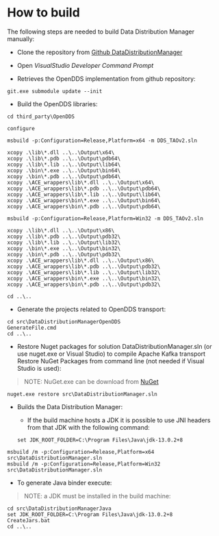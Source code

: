 # How to build

The following steps are needed to build Data Distribution Manager manually:

* Clone the repository from [Github DataDistributionManager](https://github.com/masesgroup/DataDistributionManager)

* Open _VisualStudio Developer Command Prompt_

* Retrieves the OpenDDS implementation from github repository:

```
git.exe submodule update --init
```

* Build the OpenDDS libraries:

```
cd third_party\OpenDDS

configure

msbuild -p:Configuration=Release,Platform=x64 -m DDS_TAOv2.sln

xcopy .\lib\*.dll ..\..\Output\x64\
xcopy .\lib\*.pdb ..\..\Output\pdb64\
xcopy .\lib\*.lib ..\..\Output\lib64\
xcopy .\bin\*.exe ..\..\Output\bin64\
xcopy .\bin\*.pdb ..\..\Output\pdb64\
xcopy .\ACE_wrappers\lib\*.dll ..\..\Output\x64\
xcopy .\ACE_wrappers\lib\*.pdb ..\..\Output\pdb64\
xcopy .\ACE_wrappers\lib\*.lib ..\..\Output\lib64\
xcopy .\ACE_wrappers\bin\*.exe ..\..\Output\bin64\
xcopy .\ACE_wrappers\bin\*.pdb ..\..\Output\pdb64\

msbuild -p:Configuration=Release,Platform=Win32 -m DDS_TAOv2.sln

xcopy .\lib\*.dll ..\..\Output\x86\
xcopy .\lib\*.pdb ..\..\Output\pdb32\
xcopy .\lib\*.lib ..\..\Output\lib32\
xcopy .\bin\*.exe ..\..\Output\bin32\
xcopy .\bin\*.pdb ..\..\Output\pdb32\
xcopy .\ACE_wrappers\lib\*.dll ..\..\Output\x86\
xcopy .\ACE_wrappers\lib\*.pdb ..\..\Output\pdb32\
xcopy .\ACE_wrappers\lib\*.lib ..\..\Output\lib32\
xcopy .\ACE_wrappers\bin\*.exe ..\..\Output\bin32\
xcopy .\ACE_wrappers\bin\*.pdb ..\..\Output\pdb32\

cd ..\..
```

* Generate the projects related to OpenDDS transport:

```
cd src\DataDistributionManagerOpenDDS
GenerateFile.cmd
cd ..\..
```

* Restore Nuget packages for solution DataDistributionManager.sln (or use nuget.exe or Visual Studio) to compile Apache Kafka transport
Restore NuGet Packages from command line (not needed if Visual Studio is used):

> NOTE: NuGet.exe can be download from [NuGet](https://www.nuget.org/downloads)
```
nuget.exe restore src\DataDistributionManager.sln
```

* Builds the Data Distribution Manager:

  * If the build machine hosts a JDK it is possible to use JNI headers from that JDK with the following command:
  ```  
  set JDK_ROOT_FOLDER=C:\Program Files\Java\jdk-13.0.2+8
  ```

```
msbuild /m -p:Configuration=Release,Platform=x64 src\DataDistributionManager.sln
msbuild /m -p:Configuration=Release,Platform=Win32 src\DataDistributionManager.sln
```
* To generate Java binder execute:

> NOTE: a JDK must be installed in the build machine:

```
cd src\DataDistributionManagerJava
set JDK_ROOT_FOLDER=C:\Program Files\Java\jdk-13.0.2+8
CreateJars.bat
cd ..\..
```